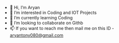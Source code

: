 - 👋 Hi, I’m Aryan
- 👀 I’m interested in Coding and IOT Projects
- 🌱 I’m currently learning Coding
- 💞️ I’m looking to collaborate on Githb
- 📫 If you want to reach me then mail me on this ID - aryantony080@gmail.com 

<!---
aryan3266/aryan3266 is a ✨ special ✨ repository because its `README.md` (this file) appears on your GitHub profile.
You can click the Preview link to take a look at your changes.
--->
